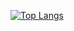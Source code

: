 [![Top Langs](https://github-readme-stats.vercel.app/api/top-langs/?username=anuraghazra)](https://github.com/ben3dct/github-readme-stats)
